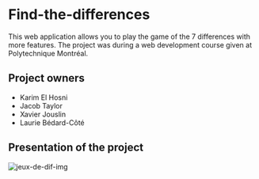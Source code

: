 # Find-the-differences
This web application allows you to play the game of the 7 differences with more features. The project was during a web development course given at Polytechnique Montréal.

## Project owners
* Karim El Hosni
* Jacob Taylor
* Xavier Jouslin
* Laurie Bédard-Côté

## Presentation of the project
![jeux-de-dif-img](https://user-images.githubusercontent.com/46804791/212578917-27fdb5a4-5529-466e-b4f9-ee16cdc54fb3.PNG)

